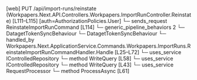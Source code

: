 [web] PUT /api/import-runs/reinstate  (Workpapers.Next.API.Controllers.Workpapers.ImportRunController.Reinstate)  [L111–L115] [auth=AuthorizationPolicies.User]
  └─ sends_request ReinstateImportRunCommand [L114]
    └─ generic_pipeline_behaviors 2
      └─ DatagetTokenSyncBehaviour
      └─ DatagetTokenSyncBehaviour
    └─ handled_by Workpapers.Next.ApplicationService.Commands.Workpapers.ImportRuns.ReinstateImportRunCommandHandler.Handle [L25–L72]
      └─ uses_service IControlledRepository<Binder>
        └─ method WriteQuery [L58]
      └─ uses_service IControlledRepository<ImportRun>
        └─ method WriteQuery [L43]
      └─ uses_service RequestProcessor
        └─ method ProcessAsync [L61]


